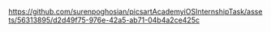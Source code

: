 

https://github.com/surenpoghosian/picsartAcademyiOSInternshipTask/assets/56313895/d2d49f75-976e-42a5-ab71-04b4a2ce425c

